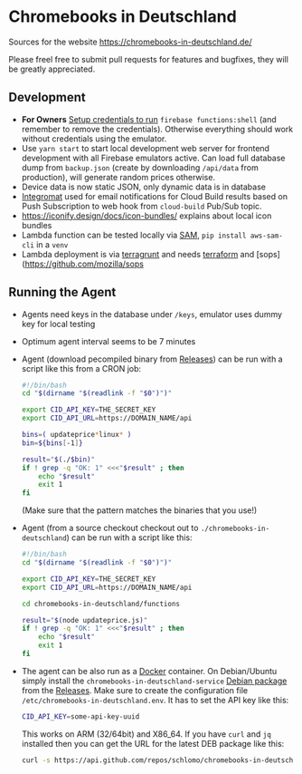 # Chromebooks in Deutschland

Sources for the website https://chromebooks-in-deutschland.de/

Please freel free to submit pull requests for features and bugfixes, they will be greatly appreciated.

## Development

* **For Owners** [Setup credentials to run](https://firebase.google.com/docs/functions/local-emulator?authuser=0#set_up_admin_credentials_optional) `firebase functions:shell` (and remember to remove the credentials). Otherwise everything should work without credentials using the emulator.
* Use `yarn start` to start local development web server for frontend development with all Firebase emulators active. Can load full database dump from `backup.json` (create by downloading `/api/data` from production), will generate random prices otherwise.
* Device data is now static JSON, only dynamic data is in database
* [Integromat](https://www.integromat.com/) used for email notifications for Cloud Build results based on Push Subscription to web hook from `cloud-build` Pub/Sub topic.
* https://iconify.design/docs/icon-bundles/ explains about local icon bundles
* Lambda function can be tested locally via [SAM](https://docs.aws.amazon.com/serverless-application-model/latest/developerguide/serverless-sam-cli-using-invoke.html), `pip install aws-sam-cli` in a `venv`
* Lambda deployment is via [terragrunt](https://terragrunt.gruntwork.io/) and needs [terraform](https://www.terraform.io/) and [sops](https://github.com/mozilla/sops

## Running the Agent

* Agents need keys in the database under `/keys`, emulator uses dummy key for local testing
* Optimum agent interval seems to be 7 minutes
* Agent (download pecompiled binary from [Releases](../../releases/)) can be run with a script like this from a CRON job:

    ```sh
    #!/bin/bash
    cd "$(dirname "$(readlink -f "$0")")"

    export CID_API_KEY=THE_SECRET_KEY
    export CID_API_URL=https://DOMAIN_NAME/api

    bins=( updateprice*linux* )
    bin=${bins[-1]}

    result="$(./$bin)"
    if ! grep -q "OK: 1" <<<"$result" ; then
        echo "$result"
        exit 1
    fi
    ```

    (Make sure that the pattern matches the binaries that you use!)

* Agent (from a source checkout checkout out to `./chromebooks-in-deutschland`) can be run with a script like this:

    ```sh
    #!/bin/bash
    cd "$(dirname "$(readlink -f "$0")")"

    export CID_API_KEY=THE_SECRET_KEY
    export CID_API_URL=https://DOMAIN_NAME/api

    cd chromebooks-in-deutschland/functions

    result="$(node updateprice.js)"
    if ! grep -q "OK: 1" <<<"$result" ; then
        echo "$result"
        exit 1
    fi
    ```

* The agent can be also run as a [Docker](https://github.com/schlomo/chromebooks-in-deutschland/pkgs/container/chromebooks-in-deutschland) container. On Debian/Ubuntu simply install the `chromebooks-in-deutschland-service` [Debian package](systemd/) from the [Releases](../../releases/). Make sure to create the configuration file `/etc/chromebooks-in-deutschland.env`. It has to set the API key like this:

    ```sh
    CID_API_KEY=some-api-key-uuid
    ```

    This works on ARM (32/64bit) and X86_64. If you have `curl` and `jq` installed then you can get the URL for the latest DEB package like this:

    ```sh
    curl -s https://api.github.com/repos/schlomo/chromebooks-in-deutschland/releases | jq -r '.[0].assets | .[] | select(.content_type == "application/x-debian-package").browser_download_url'
    ```
